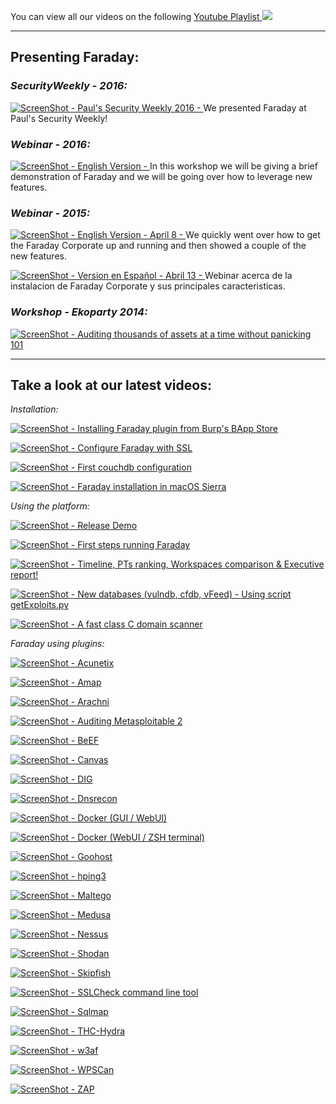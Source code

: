You can view all our videos on the following [Youtube Playlist ![](https://rawgithub.com/wiki/infobyte/faraday/images/newytlogo.png)](https://www.youtube.com/playlist?list=PLVnFEI9HluLqEAhjFPFTjEFxTzYXlcrle)  
 
*** 

## **Presenting Faraday:**  
  
### _SecurityWeekly - 2016:_   
[![ScreenShot](https://rawgithub.com/wiki/infobyte/faraday/images/newytlogo.png) - Paul's Security Weekly 2016 - ](http://bit.ly/2bfkuii) We presented Faraday at Paul's Security Weekly!   
  
  
### _Webinar - 2016:_   
[![ScreenShot](https://rawgithub.com/wiki/infobyte/faraday/images/newytlogo.png) - English Version - ](http://bit.ly/2bgxL9Q) In this workshop we will be giving a brief demonstration of Faraday and we will be going over how to leverage new features.  
  
  
### _Webinar - 2015:_   
[![ScreenShot](https://rawgithub.com/wiki/infobyte/faraday/images/newytlogo.png) - English Version - April 8 - ](http://buff.ly/1E6FLWJ) We quickly went over how to get the Faraday Corporate up and running and then showed a couple of the new features.
  
[![ScreenShot](https://rawgithub.com/wiki/infobyte/faraday/images/newytlogo.png) - Version en Español - Abril 13 - ](http://buff.ly/1FCQAfz) Webinar acerca de la instalacion de Faraday Corporate y sus principales caracteristicas.  
  
   
### _Workshop - Ekoparty 2014:_   
[![ScreenShot](https://rawgithub.com/wiki/infobyte/faraday/images/newytlogo.png) - Auditing thousands of assets at a time without panicking 101](https://bit.ly/1AOihAM)  
   
***
## **Take a look at our latest videos:**   

_Installation:_

[![ScreenShot](https://rawgithub.com/wiki/infobyte/faraday/images/newytlogo.png) - Installing Faraday plugin from Burp's BApp Store ](https://bit.ly/1rH9EUs)

[![ScreenShot](https://rawgithub.com/wiki/infobyte/faraday/images/newytlogo.png) -  Configure Faraday with SSL ](https://bit.ly/2h1cjN3)

[![ScreenShot](https://rawgithub.com/wiki/infobyte/faraday/images/newytlogo.png) - First couchdb configuration ](https://bit.ly/SkwwwV)

[![ScreenShot](https://rawgithub.com/wiki/infobyte/faraday/images/newytlogo.png) -  Faraday installation in macOS Sierra ](https://bit.ly/2gK8Gur)
   
   
_Using the platform:_

[![ScreenShot](https://rawgithub.com/wiki/infobyte/faraday/images/newytlogo.png) - Release Demo](https://bitly.com/1gaHSyu)

[![ScreenShot](https://rawgithub.com/wiki/infobyte/faraday/images/newytlogo.png) -  First steps running Faraday ](https://bit.ly/2h1b14H)

[![ScreenShot](https://rawgithub.com/wiki/infobyte/faraday/images/newytlogo.png) - Timeline, PTs ranking, Workspaces comparison & Executive report! ](http://bit.ly/2cyf6Zc)

[![ScreenShot](https://rawgithub.com/wiki/infobyte/faraday/images/newytlogo.png) -  New databases (vulndb, cfdb, vFeed) - Using script getExploits.py ](http://bit.ly/23vvyko)

[![ScreenShot](https://rawgithub.com/wiki/infobyte/faraday/images/newytlogo.png) - A fast class C domain scanner ](https://bit.ly/U16Gzt)
   
   
_Faraday using plugins:_

[![ScreenShot](https://rawgithub.com/wiki/infobyte/faraday/images/newytlogo.png) - Acunetix](http://bit.ly/2pYsNKv)

[![ScreenShot](https://rawgithub.com/wiki/infobyte/faraday/images/newytlogo.png) - Amap](https://bit.ly/2gKm4yI)

[![ScreenShot](https://rawgithub.com/wiki/infobyte/faraday/images/newytlogo.png) - Arachni](https://bit.ly/1Tlx56u)

[![ScreenShot](https://rawgithub.com/wiki/infobyte/faraday/images/newytlogo.png) - Auditing Metasploitable 2](http://bit.ly/2pD3Owg)

[![ScreenShot](https://rawgithub.com/wiki/infobyte/faraday/images/newytlogo.png) - BeEF](https://bit.ly/1RUWuSB)

[![ScreenShot](https://rawgithub.com/wiki/infobyte/faraday/images/newytlogo.png) - Canvas](http://bit.ly/1S7f2iI)

[![ScreenShot](https://rawgithub.com/wiki/infobyte/faraday/images/newytlogo.png) -  DIG ](http://bit.ly/2ptuLmn)

[![ScreenShot](https://rawgithub.com/wiki/infobyte/faraday/images/newytlogo.png) - Dnsrecon ](https://bit.ly/2gwzpaY)

[![ScreenShot](https://rawgithub.com/wiki/infobyte/faraday/images/newytlogo.png) -  Docker (GUI / WebUI)](http://bit.ly/2ceE8eO)

[![ScreenShot](https://rawgithub.com/wiki/infobyte/faraday/images/newytlogo.png) -  Docker (WebUI / ZSH terminal)](http://bit.ly/2ca2NTw)

[![ScreenShot](https://rawgithub.com/wiki/infobyte/faraday/images/newytlogo.png) -  Goohost](http://bit.ly/2pt8lBA)

[![ScreenShot](https://rawgithub.com/wiki/infobyte/faraday/images/newytlogo.png) -  hping3](http://bit.ly/2oEizu6)

[![ScreenShot](https://rawgithub.com/wiki/infobyte/faraday/images/newytlogo.png) - Maltego](https://bit.ly/1nwQ8gP)

[![ScreenShot](https://rawgithub.com/wiki/infobyte/faraday/images/newytlogo.png) - Medusa](https://bit.ly/1nIlwIc)

[![ScreenShot](https://rawgithub.com/wiki/infobyte/faraday/images/newytlogo.png) - Nessus](http://bit.ly/2paGG5i)

[![ScreenShot](https://rawgithub.com/wiki/infobyte/faraday/images/newytlogo.png) - Shodan](https://bit.ly/1BLkLkn)

[![ScreenShot](https://rawgithub.com/wiki/infobyte/faraday/images/newytlogo.png) - Skipfish](http://bit.ly/2q7Gcw7)

[![ScreenShot](https://rawgithub.com/wiki/infobyte/faraday/images/newytlogo.png) - SSLCheck command line tool ](https://bit.ly/1vko7Xj)

[![ScreenShot](https://rawgithub.com/wiki/infobyte/faraday/images/newytlogo.png) -  Sqlmap ](https://bit.ly/2h08Bkm)

[![ScreenShot](https://rawgithub.com/wiki/infobyte/faraday/images/newytlogo.png) - THC-Hydra](https://bit.ly/1jhYpNb)

[![ScreenShot](https://rawgithub.com/wiki/infobyte/faraday/images/newytlogo.png) - w3af](http://bit.ly/2ooRWhx)

[![ScreenShot](https://rawgithub.com/wiki/infobyte/faraday/images/newytlogo.png) - WPSCan](http://bit.ly/2q7MnAl)

[![ScreenShot](https://rawgithub.com/wiki/infobyte/faraday/images/newytlogo.png) -  ZAP ](https://bit.ly/2gKoVI2)